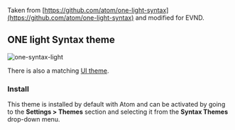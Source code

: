 Taken from [https://github.com/atom/one-light-syntax](https://github.com/atom/one-light-syntax) and modified for EVND.

## ONE light Syntax theme

![one-syntax-light](https://cloud.githubusercontent.com/assets/378023/5795479/39221ce2-9fd4-11e4-8895-b4782835bac6.png)

There is also a matching [UI theme](https://atom.io/themes/one-light-ui).

### Install

This theme is installed by default with Atom and can be activated by going to the __Settings > Themes__ section and selecting it from the __Syntax Themes__ drop-down menu.

